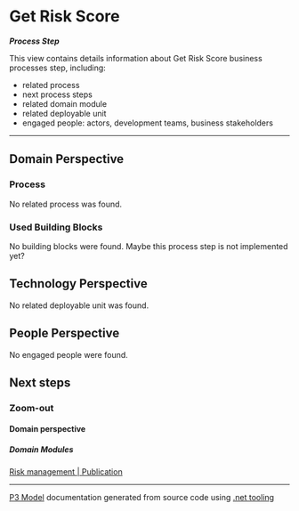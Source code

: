 ﻿
# Get Risk Score

***Process Step***  

This view contains details information about Get Risk Score business processes step, including:
- related process
- next process steps
- related domain module
- related deployable unit
- engaged people: actors, development teams, business stakeholders  

---



## Domain Perspective


### Process

No related process was found.  

### Used Building Blocks

No building blocks were found. Maybe this process step is not implemented yet?  

## Technology Perspective

No related deployable unit was found.  

## People Perspective

No engaged people were found.  

## Next steps


### Zoom-out


#### Domain perspective


##### Domain Modules

[Risk management | Publication](Publication.md)  

---

[P3 Model](https://github.com/P3-model/P3-model) documentation generated from source code using [.net tooling](https://github.com/P3-model/P3-model-dotnet)